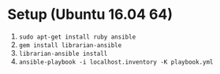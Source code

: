 Setup (Ubuntu 16.04 64)
===================
1. `sudo apt-get install ruby ansible`
1. `gem install librarian-ansible`
1. `librarian-ansible install`
1. `ansible-playbook -i localhost.inventory -K playbook.yml`
